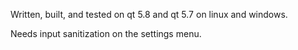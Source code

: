 Written, built, and tested on qt 5.8 and qt 5.7 on linux and windows. 

Needs input sanitization on the settings menu.